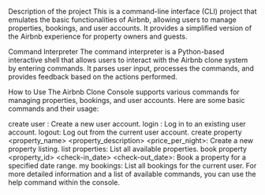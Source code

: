 Description of the project
This is a command-line interface (CLI) project that emulates the basic functionalities of Airbnb, allowing users to manage properties, bookings, and user accounts. It provides a simplified version of the Airbnb experience for property owners and guests.

Command Interpreter
The command interpreter is a Python-based interactive shell that allows users to interact with the Airbnb clone system by entering commands. It parses user input, processes the commands, and provides feedback based on the actions performed.

How to Use
The Airbnb Clone Console supports various commands for managing properties, bookings, and user accounts. Here are some basic commands and their usage:

create user <username> <password>: Create a new user account.
login <username> <password>: Log in to an existing user account.
logout: Log out from the current user account.
create property <property_name> <property_description> <price_per_night>: Create a new property listing.
list properties: List all available properties.
book property <property_id> <check-in_date> <check-out_date>: Book a property for a specified date range.
my bookings: List all bookings for the current user.
For more detailed information and a list of available commands, you can use the help command within the console.
